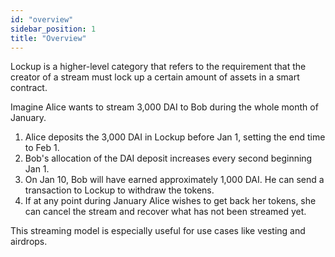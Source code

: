 ```yaml
---
id: "overview"
sidebar_position: 1
title: "Overview"
---
```


Lockup is a higher-level category that refers to the requirement that the creator of a stream must lock up a certain
amount of assets in a smart contract.

Imagine Alice wants to stream 3,000 DAI to Bob during the whole month of January.

1. Alice deposits the 3,000 DAI in Lockup before Jan 1, setting the end time to Feb 1.
2. Bob's allocation of the DAI deposit increases every second beginning Jan 1.
3. On Jan 10, Bob will have earned approximately 1,000 DAI. He can send a transaction to Lockup to withdraw the tokens.
4. If at any point during January Alice wishes to get back her tokens, she can cancel the stream and recover what has
   not been streamed yet.

This streaming model is especially useful for use cases like vesting and airdrops.
